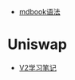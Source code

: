 
- [mdbook语法](./mdbook-grammar.md)
    <!-- - [Chapter 2](./chapter_2.md) -->

# Uniswap
- [V2学习笔记](uniswap/v2-note.md)
